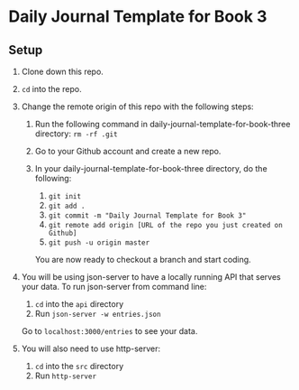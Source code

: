 # Daily Journal Template for Book 3

## Setup

1. Clone down this repo.
1. `cd` into the repo.
1. Change the remote origin of this repo with the following steps:
    1. Run the following command in daily-journal-template-for-book-three directory: `rm -rf .git` 
    1. Go to your Github account and create a new repo.
    1. In your daily-journal-template-for-book-three directory, do the following:
        1. `git init`
        1. `git add .`
        1. `git commit -m "Daily Journal Template for Book 3"`
        1. `git remote add origin [URL of the repo you just created on Github]`
        1. `git push -u origin master`

        You are now ready to checkout a branch and start coding.

1. You will be using json-server to have a locally running API that serves your data. To run json-server from command line: 
    1. `cd` into the `api` directory
    1. Run `json-server -w entries.json`

    Go to `localhost:3000/entries` to see your data.

1. You will also need to use http-server:
    1. `cd` into the `src` directory
    1. Run `http-server`
